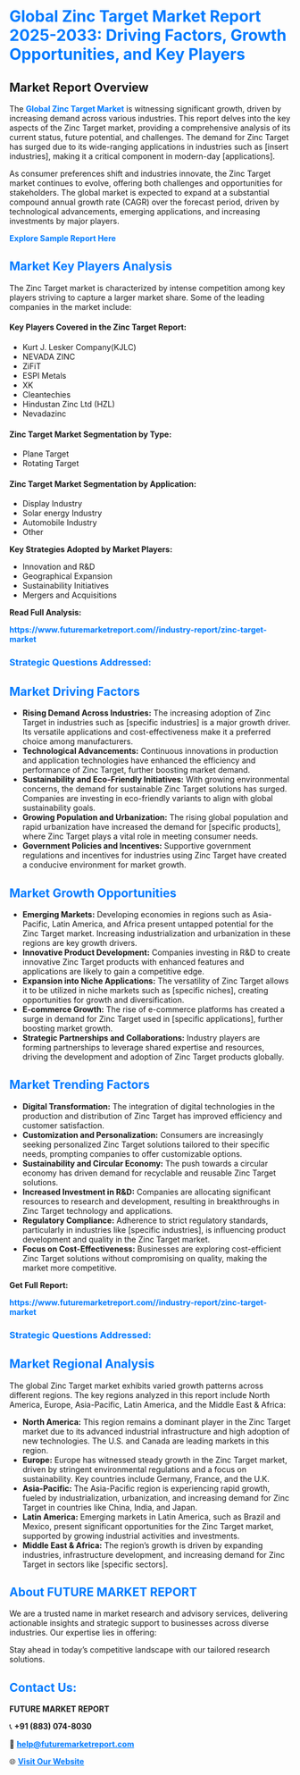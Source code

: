 <h1 style="color: #007BFF;">Global Zinc Target Market Report 2025-2033: Driving Factors, Growth Opportunities, and Key Players</h1>

<section id="overview">
<h2>Market Report Overview</h2>
<p>The <a href="https://www.futuremarketreport.com//industry-report/zinc-target-market" style="color: #007BFF; text-decoration: none;"><strong>Global Zinc Target Market</strong></a> is witnessing significant growth, driven by increasing demand across various industries. This report delves into the key aspects of the Zinc Target market, providing a comprehensive analysis of its current status, future potential, and challenges. The demand for Zinc Target has surged due to its wide-ranging applications in industries such as [insert industries], making it a critical component in modern-day [applications].</p>
<p>As consumer preferences shift and industries innovate, the Zinc Target market continues to evolve, offering both challenges and opportunities for stakeholders. The global market is expected to expand at a substantial compound annual growth rate (CAGR) over the forecast period, driven by technological advancements, emerging applications, and increasing investments by major players.</p>
</section>

<section id="overview">
<p><a href="https://www.futuremarketreport.com//request-sample/reportId=86441" style="color: #007BFF; text-decoration: none;"><strong>Explore Sample Report Here</strong></a></p>
</section>

<section id="key-players">
<h2 style="color: #007BFF;">Market Key Players Analysis</h2>
<p>The Zinc Target market is characterized by intense competition among key players striving to capture a larger market share. Some of the leading companies in the market include:</p>
<h4>Key Players Covered in the Zinc Target Report:</h4>
<ul><li>Kurt J. Lesker Company(KJLC)</li><li>NEVADA ZINC</li><li>ZiFiT</li><li>ESPI Metals</li><li>XK</li><li>Cleantechies</li><li>Hindustan Zinc Ltd (HZL)</li><li>Nevadazinc</li></ul>
<h4>Zinc Target Market Segmentation by Type:</h4>
<ul><li>Plane Target</li><li>Rotating Target</li></ul>

<h4>Zinc Target Market Segmentation by Application:</h4>
<ul><li>Display Industry</li><li>Solar energy Industry</li><li>Automobile Industry</li><li>Other</li></ul>
<p><strong>Key Strategies Adopted by Market Players:</strong></p>
<ul>
<li>Innovation and R&D</li>
<li>Geographical Expansion</li>
<li>Sustainability Initiatives</li>
<li>Mergers and Acquisitions</li>
</ul>
</section>

<section>
<p><strong>Read Full Analysis: </strong></p><a href="https://www.futuremarketreport.com//industry-report/zinc-target-market" style="color: #007BFF; text-decoration: none;"><strong>https://www.futuremarketreport.com//industry-report/zinc-target-market</strong></a>
<h3 style="color: #007BFF;">Strategic Questions Addressed:</h3>
</section>

<section id="driving-factors">
<h2 style="color: #007BFF;">Market Driving Factors</h2>
<ul>
<li><strong>Rising Demand Across Industries:</strong> The increasing adoption of Zinc Target in industries such as [specific industries] is a major growth driver. Its versatile applications and cost-effectiveness make it a preferred choice among manufacturers.</li>
<li><strong>Technological Advancements:</strong> Continuous innovations in production and application technologies have enhanced the efficiency and performance of Zinc Target, further boosting market demand.</li>
<li><strong>Sustainability and Eco-Friendly Initiatives:</strong> With growing environmental concerns, the demand for sustainable Zinc Target solutions has surged. Companies are investing in eco-friendly variants to align with global sustainability goals.</li>
<li><strong>Growing Population and Urbanization:</strong> The rising global population and rapid urbanization have increased the demand for [specific products], where Zinc Target plays a vital role in meeting consumer needs.</li>
<li><strong>Government Policies and Incentives:</strong> Supportive government regulations and incentives for industries using Zinc Target have created a conducive environment for market growth.</li>
</ul>
</section>

<section id="growth-opportunities">
<h2 style="color: #007BFF;">Market Growth Opportunities</h2>
<ul>
<li><strong>Emerging Markets:</strong> Developing economies in regions such as Asia-Pacific, Latin America, and Africa present untapped potential for the Zinc Target market. Increasing industrialization and urbanization in these regions are key growth drivers.</li>
<li><strong>Innovative Product Development:</strong> Companies investing in R&D to create innovative Zinc Target products with enhanced features and applications are likely to gain a competitive edge.</li>
<li><strong>Expansion into Niche Applications:</strong> The versatility of Zinc Target allows it to be utilized in niche markets such as [specific niches], creating opportunities for growth and diversification.</li>
<li><strong>E-commerce Growth:</strong> The rise of e-commerce platforms has created a surge in demand for Zinc Target used in [specific applications], further boosting market growth.</li>
<li><strong>Strategic Partnerships and Collaborations:</strong> Industry players are forming partnerships to leverage shared expertise and resources, driving the development and adoption of Zinc Target products globally.</li>
</ul>
</section>

<section id="trending-factors">
<h2 style="color: #007BFF;">Market Trending Factors</h2>
<ul>
<li><strong>Digital Transformation:</strong> The integration of digital technologies in the production and distribution of Zinc Target has improved efficiency and customer satisfaction.</li>
<li><strong>Customization and Personalization:</strong> Consumers are increasingly seeking personalized Zinc Target solutions tailored to their specific needs, prompting companies to offer customizable options.</li>
<li><strong>Sustainability and Circular Economy:</strong> The push towards a circular economy has driven demand for recyclable and reusable Zinc Target solutions.</li>
<li><strong>Increased Investment in R&D:</strong> Companies are allocating significant resources to research and development, resulting in breakthroughs in Zinc Target technology and applications.</li>
<li><strong>Regulatory Compliance:</strong> Adherence to strict regulatory standards, particularly in industries like [specific industries], is influencing product development and quality in the Zinc Target market.</li>
<li><strong>Focus on Cost-Effectiveness:</strong> Businesses are exploring cost-efficient Zinc Target solutions without compromising on quality, making the market more competitive.</li>
</ul>
</section>

<section>
<p><strong>Get Full Report: </strong></p><a href="https://www.futuremarketreport.com//industry-report/zinc-target-market" style="color: #007BFF; text-decoration: none;"><strong>https://www.futuremarketreport.com//industry-report/zinc-target-market</strong></a>
<h3 style="color: #007BFF;">Strategic Questions Addressed:</h3>
</section>


<section id="regional-analysis">
<h2 style="color: #007BFF;">Market Regional Analysis</h2>
<p>The global Zinc Target market exhibits varied growth patterns across different regions. The key regions analyzed in this report include North America, Europe, Asia-Pacific, Latin America, and the Middle East & Africa:</p>
<ul>
<li><strong>North America:</strong> This region remains a dominant player in the Zinc Target market due to its advanced industrial infrastructure and high adoption of new technologies. The U.S. and Canada are leading markets in this region.</li>
<li><strong>Europe:</strong> Europe has witnessed steady growth in the Zinc Target market, driven by stringent environmental regulations and a focus on sustainability. Key countries include Germany, France, and the U.K.</li>
<li><strong>Asia-Pacific:</strong> The Asia-Pacific region is experiencing rapid growth, fueled by industrialization, urbanization, and increasing demand for Zinc Target in countries like China, India, and Japan.</li>
<li><strong>Latin America:</strong> Emerging markets in Latin America, such as Brazil and Mexico, present significant opportunities for the Zinc Target market, supported by growing industrial activities and investments.</li>
<li><strong>Middle East & Africa:</strong> The region’s growth is driven by expanding industries, infrastructure development, and increasing demand for Zinc Target in sectors like [specific sectors].</li>
</ul>
</section>

<footer>
<h2 style="color: #007BFF;">About FUTURE MARKET REPORT</h2>
<p>We are a trusted name in market research and advisory services, delivering actionable insights and strategic support to businesses across diverse industries. Our expertise lies in offering:</p>

<p>Stay ahead in today’s competitive landscape with our tailored research solutions.</p>

<h2 style="color: #007BFF;">Contact Us:</h2>
<p><strong>FUTURE MARKET REPORT</strong></p>
<p>📞 <strong>+91 (883) 074-8030</strong></p>
<p>📧 <strong><a href="mailto:help@futuremarketreport.com" style="color: #007BFF;">help@futuremarketreport.com</a></strong></p>
<p>🌐 <strong><a href="https://www.futuremarketreport.com/" style="color: #007BFF;">Visit Our Website</a></strong></p>
</footer>